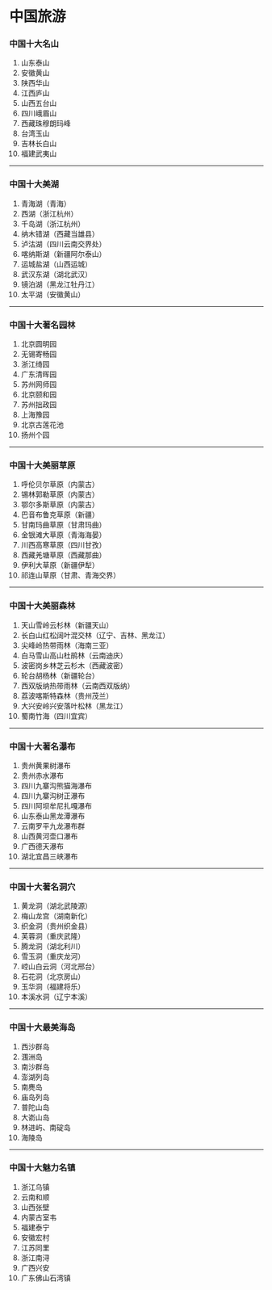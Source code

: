 中国旅游
======

### 中国十大名山

1. 山东泰山
2. 安徽黄山
3. 陕西华山
4. 江西庐山
5. 山西五台山
6. 四川峨眉山
7. 西藏珠穆朗玛峰
8. 台湾玉山
9. 吉林长白山
10. 福建武夷山

---

### 中国十大美湖

1. 青海湖（青海）
2. 西湖（浙江杭州）
3. 千岛湖（浙江杭州）
4. 纳木错湖（西藏当雄县）
5. 泸沽湖（四川云南交界处）
6. 喀纳斯湖（新疆阿尔泰山）
7. 运城盐湖（山西运城）
8. 武汉东湖（湖北武汉）
9. 镜泊湖（黑龙江牡丹江）
10. 太平湖（安徽黄山）

---

### 中国十大著名园林

1. 北京圆明园
2. 无锡寄畅园
3. 浙江绮园
4. 广东清晖园
5. 苏州网师园
6. 北京颐和园
7. 苏州拙政园
8. 上海豫园
9. 北京古莲花池
10. 扬州个园

---

### 中国十大美丽草原

1. 呼伦贝尔草原（内蒙古）
2. 锡林郭勒草原（内蒙古）
3. 鄂尔多斯草原（内蒙古）
4. 巴音布鲁克草原（新疆）
5. 甘南玛曲草原（甘肃玛曲）
6. 金银滩大草原（青海海晏）
7. 川西高寒草原（四川甘孜）
8. 西藏羌塘草原（西藏那曲）
9. 伊利大草原（新疆伊犁）
10. 祁连山草原（甘肃、青海交界）

---

### 中国十大美丽森林

1. 天山雪岭云杉林（新疆天山）
2. 长白山红松阔叶混交林（辽宁、吉林、黑龙江）
3. 尖峰岭热带雨林（海南三亚）
4. 白马雪山高山杜鹃林（云南迪庆）
5. 波密岗乡林芝云杉木（西藏波密）
6. 轮台胡杨林（新疆轮台）
7. 西双版纳热带雨林（云南西双版纳）
8. 荔波喀斯特森林（贵州茂兰）
9. 大兴安岭兴安落叶松林（黑龙江）
10. 蜀南竹海（四川宜宾）

---

### 中国十大著名瀑布

1. 贵州黄果树瀑布
2. 贵州赤水瀑布
3. 四川九寨沟熊猫海瀑布
4. 四川九寨沟树正瀑布
5. 四川阿坝牟尼扎嘎瀑布
6. 山东泰山黑龙潭瀑布
7. 云南罗平九龙瀑布群
8. 山西黄河壶口瀑布
9. 广西德天瀑布
10. 湖北宜昌三峡瀑布

---

### 中国十大著名洞穴

1. 黄龙洞（湖北武陵源）
2. 梅山龙宫（湖南新化）
3. 织金洞（贵州织金县）
4. 芙蓉洞（重庆武隆）
5. 腾龙洞（湖北利川）
6. 雪玉洞（重庆龙河）
7. 崆山白云洞（河北邢台）
8. 石花洞（北京房山）
9. 玉华洞（福建将乐）
10. 本溪水洞（辽宁本溪）

---

### 中国十大最美海岛

1. 西沙群岛
2. 涠洲岛
3. 南沙群岛
4. 澎湖列岛
5. 南麂岛
6. 庙岛列岛
7. 普陀山岛
8. 大嵛山岛
9. 林进屿、南碇岛
10. 海陵岛

---

### 中国十大魅力名镇

1. 浙江乌镇
2. 云南和顺
3. 山西张壁
4. 内蒙古室韦
5. 福建泰宁
6. 安徽宏村
7. 江苏同里
8. 浙江南浔
9. 广西兴安
10. 广东佛山石湾镇
